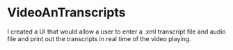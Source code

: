 # VideoAnTranscripts
I created a UI that would allow a user to enter a .xml transcript file and audio file and print out the transcripts in real time of the video playing.
